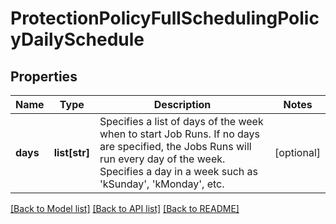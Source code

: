 # ProtectionPolicyFullSchedulingPolicyDailySchedule

## Properties
Name | Type | Description | Notes
------------ | ------------- | ------------- | -------------
**days** | **list[str]** | Specifies a list of days of the week when to start Job Runs. If no days are specified, the Jobs Runs will run every day of the week. Specifies a day in a week such as &#39;kSunday&#39;, &#39;kMonday&#39;, etc. | [optional] 

[[Back to Model list]](../README.md#documentation-for-models) [[Back to API list]](../README.md#documentation-for-api-endpoints) [[Back to README]](../README.md)


